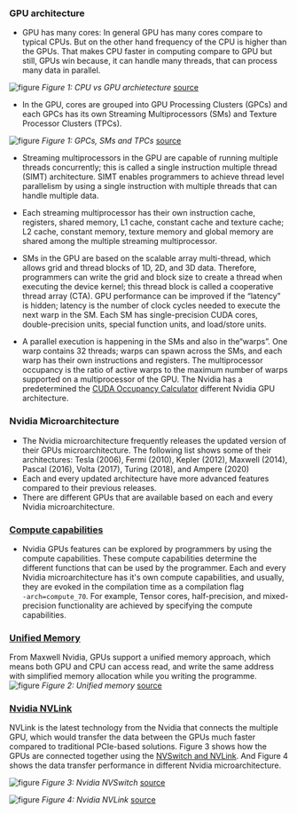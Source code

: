 ### GPU architecture

* GPU has many cores: In general GPU has many cores compare to typical CPUs. But on the other hand frequency of the CPU is higher than the GPUs. That makes CPU faster in computing compare to GPU but still, GPUs win because, it can handle many threads, that can process many data in parallel. 


![figure](https://drive.google.com/uc?export=view&id=1khagSDq91t7uZipGgPCM-Nf37yYFEraJ)
*Figure 1: CPU vs GPU archietecture* [source](https://docs.nvidia.com/cuda/cuda-c-programming-guide/index.html#introduction)


* In the GPU, cores are grouped into GPU Processing Clusters (GPCs) and each GPCs has its own Streaming Multiprocessors (SMs) and Texture Processor Clusters (TPCs). 

![figure](https://drive.google.com/uc?export=view&id=1RRDH7Wfaz8Vo3ueJl-mg1XW83Wd5QwaY)
*Figure 1: GPCs, SMs and TPCs* [source](https://docs.nvidia.com/cuda/cuda-c-programming-guide/index.html#introduction)


* Streaming multiprocessors in the GPU are capable of running multiple threads concurrently; this is called a single instruction multiple thread (SIMT)
architecture. SIMT enables programmers to achieve thread level parallelism by using a single instruction with multiple threads that can handle multiple data. 

* Each streaming multiprocessor has their own instruction cache, registers, shared
memory, L1 cache, constant cache and texture cache; L2 cache, constant memory,
texture memory and global memory are shared among the multiple streaming multiprocessor.

* SMs in the GPU are based on the scalable array multi-thread, which allows grid
and thread blocks of 1D, 2D, and 3D data. Therefore, programmers can write the
grid and block size to create a thread when executing the device kernel; this thread
block is called a cooperative thread array (CTA). GPU performance can be
improved if the “latency” is hidden; latency is the number of clock cycles needed
to execute the next warp in the SM. Each SM has single-precision CUDA cores,
double-precision units, special function units, and load/store units.

* A parallel execution is happening in the SMs and also in the“warps”.  One warp contains  32 threads;  warps can spawn across the SMs,  and each warp has their own instructions and registers. The multiprocessor occupancy is the ratio of active warps to the maximum number of warps supported on a multiprocessor of the GPU. The Nvidia has a predetermined the [CUDA Occupancy Calculator](https://docs.nvidia.com/cuda/cuda-occupancy-calculator/index.html) different Nvidia GPU architecture. 


### Nvidia Microarchitecture
* The Nvidia microarchitecture frequently releases the updated version of their GPUs microarchitecture. The following list shows some of their architectures:
Tesla (2006), Fermi (2010), Kepler (2012), Maxwell (2014), Pascal (2016), Volta (2017), Turing (2018), and Ampere (2020) 
* Each and every updated architecture have more advanced features compared to their previous releases. 
* There are different GPUs that are available based on each and every Nvidia microarchitecture.


### [Compute capabilities](https://docs.nvidia.com/cuda/cuda-c-programming-guide/index.html#compute-capability)
* Nvidia GPUs features can be explored by programmers by using the compute capabilities. These compute capabilities determine the different functions that can be used by the programmer. Each and every Nvidia microarchitecture has it's own compute capabilities, and usually, they are evoked in the compilation time as a compilation flag <code> -arch=compute_70</code>. For example, Tensor cores, half-precision, and mixed-precision functionality are achieved by specifying the compute capabilities. 


### [Unified Memory](https://developer.nvidia.com/blog/unified-memory-cuda-beginners/)
From Maxwell Nvidia, GPUs support a unified memory approach, which means both GPU and CPU can access read, and write the same address with simplified memory allocation while you writing the programme. 
![figure](https://drive.google.com/uc?export=view&id=1s3PbSwz5nRxSBh9xdEZ29bwSZQe7Pn2d)
*Figure 2: Unified memory* [source](https://developer.nvidia.com/blog/unified-memory-cuda-beginners/)

### [Nvidia NVLink](https://www.nvidia.com/en-us/design-visualization/nvlink-bridges/) 

NVLink is the latest technology from the Nvidia that connects the multiple GPU, which would transfer the data between the GPUs much faster compared to traditional PCIe-based solutions. Figure 3 shows how the GPUs are connected together using the [NVSwitch and NVLink](https://www.nvidia.com/en-us/data-center/nvlink/). And Figure 4 shows the data transfer performance in different Nvidia microarchitecture.     

![figure](https://drive.google.com/uc?export=view&id=1rVnHoiV_EMu_0ivrsEasc94UfeVgRXnb)
*Figure 3: Nvidia NVSwitch* [source](https://www.nvidia.com/en-us/data-center/nvlink/)

![figure](https://drive.google.com/uc?export=view&id=1IoVsFEDfP2kFaTOGvDe8flPncBmxPSOD)
*Figure 4: Nvidia NVLink* [source](https://www.nvidia.com/en-us/data-center/nvlink/)